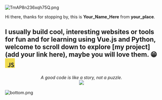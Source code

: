 ![TmAP8n236xqh75Q.png](https://i.loli.net/2020/09/17/rSHO2hoi7LVjTDX.jpg)
<!-- You can edit this image in paint and host the image on https://sm.ms/ -->

Hi there, thanks for stopping by, this is **Your_Name_Here** from **your_place**.

I usually build cool, interesting websites or tools for fun and for learning using Vue.js and Python, welcome to scroll down to explore [my project](add your link here), maybe you will love them. 😁
<img height="32" width="32" src="https://raw.githubusercontent.com/github/explore/80688e429a7d4ef2fca1e82350fe8e3517d3494d/topics/javascript/javascript.png"/>
---

<p align="center">
  <i>A good code is like a story, not a puzzle.</i><br/>
<img src="https://visitor-badge.glitch.me/badge?page_id=ayushkumar-25.ayushkumar-25"/>
</p>

![bottom.png](https://i.loli.net/2020/07/12/b3grZD6LFseGuUP.png)


<!--
**alperenkarate/alperenkarate** is a ✨ _special_ ✨ repository because its `README.md` (this file) appears on your GitHub profile.
